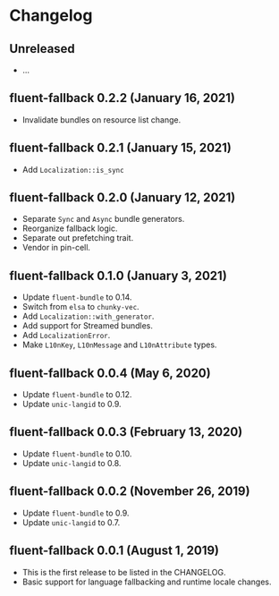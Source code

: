 # Changelog

## Unreleased

  - …

## fluent-fallback 0.2.2 (January 16, 2021)
  - Invalidate bundles on resource list change.

## fluent-fallback 0.2.1 (January 15, 2021)
  - Add `Localization::is_sync`

## fluent-fallback 0.2.0 (January 12, 2021)
  - Separate `Sync` and `Async` bundle generators.
  - Reorganize fallback logic.
  - Separate out prefetching trait.
  - Vendor in pin-cell.

## fluent-fallback 0.1.0 (January 3, 2021)
  - Update `fluent-bundle` to 0.14.
  - Switch from `elsa` to `chunky-vec`.
  - Add `Localization::with_generator`.
  - Add support for Streamed bundles.
  - Add `LocalizationError`.
  - Make `L10nKey`, `L10nMessage` and `L10nAttribute` types.

## fluent-fallback 0.0.4 (May 6, 2020)
  - Update `fluent-bundle` to 0.12.
  - Update `unic-langid` to 0.9.

## fluent-fallback 0.0.3 (February 13, 2020)
  - Update `fluent-bundle` to 0.10.
  - Update `unic-langid` to 0.8.

## fluent-fallback 0.0.2 (November 26, 2019)
  - Update `fluent-bundle` to 0.9.
  - Update `unic-langid` to 0.7.

## fluent-fallback 0.0.1 (August 1, 2019)

  - This is the first release to be listed in the CHANGELOG.
  - Basic support for language fallbacking and runtime locale changes.
